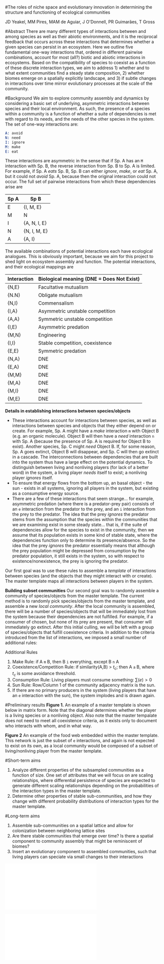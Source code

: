 #The roles of niche space and evolutionary innovation in determining the structure and functioning of ecological communities


JD Yeakel, MM Pires, MAM de Aguiar, J O'Donnell, PR Guimarães, T Gross   




#Abstract
There are many different types of interactions between and among species as well as their abiotic environments, and it is the reciprocal feedback that occurs across these interactions that determines whether a given species can persist in an ecosystem. Here we outline five fundamental one-way interactions that, ordered in different pairwise combinations, account for most (all?) biotic and abiotic interactions in ecosystems. Based on the compatibility of species to coexist as a function of these discrete interaction types, we aim to address 1) whether and to what extent communities find a steady state composition, 2) whether biomes emerge on a spatially explicitly landscape, and 3) if subtle changes in interactions over time mirror evolutionary processes at the scale of the community.



#Background
We aim to explore community assembly and dynamics by considering a basic set of underlying, asymmetric interactions between species and their local environment.
As such, the presence of a species within a community is a function of whether a suite of dependencies is met with regard to its needs, and the needs of the other species in the system.
The set of one-way interactions are:
```S
A: avoid
N: need
I: ignore
M: make
E: eat
```
These interactions are asymmetric in the sense that if Sp. A has an ``` M ``` interaction with Sp. B, the reverse interaction from Sp. B to Sp. A is limited.
For example, if Sp. A *eats* Sp. B, Sp. B can either *ignore*, *make*, or *eat* Sp. A, but it could not *avoid* Sp. A, because then the original interaction could not occur.
The full set of pairwise interactions from which these dependencies arise are

Sp A | Sp B
--- | ---
E | {I, M, E}
M | N
I | {A, N, I, E}
N | {N, I, M, E}
A | {A, I}

The available combinations of potential interactions each have ecological analogues.
This is obviously important, because we aim for this project to shed light on ecosystem assembly and function.
The potential interactions, and their ecological mappings are

Interaction | Biological meaning (DNE = Does Not Exist)
--- | ---
{N,E} | Facultative mutualism
{N.N} | Obligate mutualism
{N,I} | Commensalism
{I,A} | Asymmetric unstable competition
{A,A} | Symmetric unstable competition
{I,E} | Asymmetric predation
{M,N} | Engineering
{I,I} | Stable competition, coexistence
{E,E} | Symmetric predation
{N,A} | DNE
{E,A} | DNE
{M,M} | DNE
{M,A} | DNE
{M,I} | DNE
{M,E} | DNE


**Details in establishing interactions between species/objects**
* These interactions account for interactions between species, as well as interactions between species and objects that they either depend on or create.
For example, Sp. A might have a *make* interaction ```m``` with Object B (e.g. an organic molecule).
Object B will then have a *need* interaction ```n``` with Sp. A (because the presence of Sp. A is required for Object B to exist).
Another species, Sp. C might *need* Object B.
If, for some reason, Sp. A goes extinct, Object B will disappear, and Sp. C will then go extinct in a cascade.
The interconnections between dependencies that are built into the system thus have a large effect on the potential dynamics.
To distinguish between living and nonliving players (for lack of a better word) in the system, a living player *needs* itself to exist; a nonliving player *ignores* itself.
* To ensure that energy flows from the bottom up, an basal object - the sun - exists in all systems, ignoring all players in the system, but existing as a consumptive energy source.
* There are a few of these interactions that seem strange... for example, asymmetric predation (where there is a predator-prey pair) consists of an ```e``` interaction from the predator to the prey, and an ```i``` interaction from the prey to the predator.
The idea that the prey *ignores* the predator stems from the assumption that the species within the communities that we are examining exist in some steady state... that is, if the suite of dependencies allow for the species to exist in the community, then we assume that its population exists in some kind of stable state, where the dependencies function only to determine its presence/absence.
So the idea that the prey *ignores* the predator essentially means that although the prey population might be depressed from consumption by the predator population, it still exists in the system, so with respect to existence/nonexistence, the prey is ignoring the predator.

Our first goal was to use these rules to assemble a *template* of interactions between species (and the objects that they might interact with or create).
The master template maps all interactions between players in the system.

**Building subset communities**
Our second goal was to randomly assemble a community of species/objects from the master template.
The current method is to randomly pick species/objects from the master template, and assemble a new *local community*.
After the local community is assembled, there will be a number of species/objects that will be immediately lost from the system because their dependencies are not fulfilled. For example, if a consumer of chosen, but none of its prey are present, that consumer will immediately go extinct.
After this initial culling, we will be left with a group of species/objects that fulfill coexistence criteria.
In addition to the criteria introduced from the list of interactions, we imposed a small number of additional rules:

Additional Rules
1. Make Rule: if A ```m``` B, then B ```i``` everything, except B ```n``` A
2. Coexistence/Competition Rule: if similarity(A,B) > $t_c$; then A ```a``` B, where $t_c$ is some avoidance threshold.
3. Consumption Rule: Living players must consume something: $\sum(e) > 0$
4. Sun Rule: Row/Column 1 of the community adjacency matrix is the sun.
5. If there are no primary producers in the system (living players that have an ```e``` interaction with the sun), the system implodes and is drawn again.


#Preliminary results
**Figure 1.** An example of a master template is shown below in matrix form.
Note that the diagonal determines whether the player is a living species or a nonliving object.
Also note that the master tempalate does not need to meet all coexistence criteria, as it exists only to document who interacts with whom, and in what way.




**Figure 2** An example of the food web embedded within the master template.
This network is just the subset of ```e``` interactions, and again is not expected to exist on its own, as a local community would be composed of a subset of living/nonliving player from the master template.




#Short-term aims
1. Analyze different properties of the subsampled communities as a function of size. One set of attributes that we will focus on are scaling relationships, where differential persistence of species are expected to generate different scaling relationships depending on the probabilities of the interaction types in the master template.
2. Determine other properties of stable sub-communities, and how they change with different probability distributions of interaction types for the master template.

#Long-term aims
1. Assemble sub-communities on a spatial lattice and allow for colonization between neighboring lattice sites
2. Are there stable communities that emerge over time? Is there a spatial component to community assembly that might be reminiscent of biomes?
3. Insert an evolutionary component to assembled communities, such that living players can speciate via small changes to their interactions


![Master Template; Size=50](/Users/justinyeakel/Dropbox/PostDoc/2014_Lego/fig_mtemp.pdf)

![Food web; sun is at the bottom, connectance displayed at the top](/Users/justinyeakel/Dropbox/PostDoc/2014_Lego/fig_foodweb.pdf)
